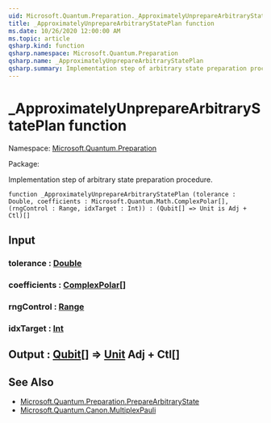 ```yaml
---
uid: Microsoft.Quantum.Preparation._ApproximatelyUnprepareArbitraryStatePlan
title: _ApproximatelyUnprepareArbitraryStatePlan function
ms.date: 10/26/2020 12:00:00 AM
ms.topic: article
qsharp.kind: function
qsharp.namespace: Microsoft.Quantum.Preparation
qsharp.name: _ApproximatelyUnprepareArbitraryStatePlan
qsharp.summary: Implementation step of arbitrary state preparation procedure.
---
```


# _ApproximatelyUnprepareArbitraryStatePlan function

Namespace: [Microsoft.Quantum.Preparation](xref:Microsoft.Quantum.Preparation)

Package: [](https://nuget.org/packages/)


Implementation step of arbitrary state preparation procedure.

```qsharp
function _ApproximatelyUnprepareArbitraryStatePlan (tolerance : Double, coefficients : Microsoft.Quantum.Math.ComplexPolar[], (rngControl : Range, idxTarget : Int)) : (Qubit[] => Unit is Adj + Ctl)[]
```


## Input

### tolerance : [Double](xref:microsoft.quantum.lang-ref.double)




### coefficients : [ComplexPolar](xref:Microsoft.Quantum.Math.ComplexPolar)[]




### rngControl : [Range](xref:microsoft.quantum.lang-ref.range)




### idxTarget : [Int](xref:microsoft.quantum.lang-ref.int)





## Output : [Qubit](xref:microsoft.quantum.lang-ref.qubit)[] => [Unit](xref:microsoft.quantum.lang-ref.unit) Adj + Ctl[]



## See Also

- [Microsoft.Quantum.Preparation.PrepareArbitraryState](xref:Microsoft.Quantum.Preparation.PrepareArbitraryState)
- [Microsoft.Quantum.Canon.MultiplexPauli](xref:Microsoft.Quantum.Canon.MultiplexPauli)